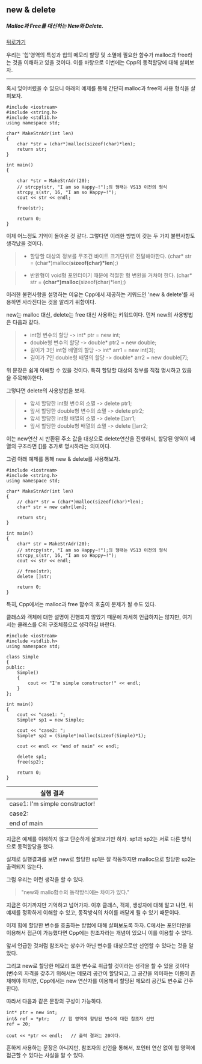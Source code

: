 ## new & delete  

##### Malloc과 Free를 대신하는 New와 Delete.  

[뒤로가기](/c++/README.md)

우리는 '힙'영역의 특성과 힙의 메모리 할당 및 소멸에 필요한 함수가 malloc과 free라는 것을 이해하고 있을 것이다. 이를 바탕으로 이번에는 Cpp의 동적할당에 대해 살펴보자.  

---

혹시 잊어버렸을 수 있으니 아래의 예제를 통해 간단히 malloc과 free의 사용 형식을 살펴보자.  

```
#include <iostream>
#include <string.h>
#include <stdlib.h>
using namespace std;

char* MakeStrAdr(int len)
{
	char *str = (char*)malloc(sizeof(char)*len);
    return str;
}

int main()
{

	char *str = MakeStrAdr(20);
    // strcpy(str, "I am so Happy~!");의 형태는 VS13 이전의 형식
	strcpy_s(str, 16, "I am so Happy~!");
    cout << str << endl;

    free(str);

    return 0;
}
```

이제 어느정도 기억이 돌아온 것 같다. 그렇다면 이러한 방법이 갖는 두 가지 불편사항도 생각났을 것이다.  

> * 할당할 대상의 정보를 무조건 바이트 크기단위로 전달해야한다.
> (char\* str = (char\*)malloc(**sizeof(char)\*len**);)
  

> * 반환형이 void형 포인터이기 때문에 적절한 형 변환을 거쳐야 한다.
> (char\* str = **(char\*)malloc**(sizeof(char)\*len);)
  

이러한 불편사항을 설명하는 이유는 Cpp에서 제공하는 키워드인 'new & delete'를 사용하면 사라진다는 것을 알리기 위함이다.  

new는 malloc 대신, delete는 free 대신 사용하는 키워드이다. 먼저 new의 사용방법은 다음과 같다.  

> * int형 변수의 할당	-> int\* ptr = new int;
> * double형 변수의 할당 -> double\* ptr2 = new double;
> * 길이가 3인 int형 배열의 할당 -> int\* arr1 = new int[3];
> * 길이가 7인 double형 배열의 할당 -> double\* arr2 = new double[7];   

위 문장은 쉽게 이해할 수 있을 것이다. 특히 할당할 대상의 정부를 직접 명시하고 있음을 주목해야한다.  

그렇다면 delete의 사용방법을 보자.

> * 앞서 할당한 int형 변수의 소멸 -> delete ptr1;
> * 앞서 할당한 double형 변수의 소멸 -> delete ptr2;
> * 앞서 할당한 int형 배열의 소멸 -> delete []arr1;
> * 앞서 할당한 double형 배열의 소멸 -> delete []arr2;
  

이는 new연산 시 반환된 주소 값을 대상으로 delete연산을 진행하되, 할당된 영역이 배열의 구조라면 []를 추가로 명시하라는 의미이다.  

그럼 아래 예제를 통해 new & delete를 사용해보자.  

```
#include <iostream>
#include <string.h>
using namespace std;

char* MakeStrAdr(int len)
{
	// char* str = (char*)malloc(sizeof(char)*len);
    char* str = new cahr[len];

    return str;
}

int main()
{
	char* str = MakeStrAdr(20);
    // strcpy(str, "I am so Happy~!");의 형태는 VS13 이전의 형식
	strcpy_s(str, 16, "I am so Happy~!");
    cout << str << endl;

    // free(str);
    delete []str;

    return 0;
}
```

특히, Cpp에서는 malloc과 free 함수의 호출이 문제가 될 수도 있다.  

클래스와 객체에 대한 설명이 진행되지 않았기 때문에 자세히 언급하지는 않지만, 여기서는 클래스를 C의 구조체쯤으로 생각하길 바란다.  

```
#include <iostream>
#include <stdlib.h>
using namespace std;

class Simple
{
public:
	Simple()
    {
    	cout << "I'm simple constructor!" << endl;
    }
};

int main()
{
	cout << "case1: ";
    Simple* sp1 = new Simple;

    cout << "case2: ";
    Simple* sp2 = (Simple*)malloc(sizeof(Simple)*1);

	cout << endl << "end of main" << endl;

    delete sp1;
    free(sp2);

    return 0;
}
```
  
|실행 결과|
|----|
|case1: I'm simple constructor!|
|case2: |
|end of main|
  

지금은 예제를 이해하지 않고 단순하게 살펴보기만 하자. sp1과 sp2는 서로 다른 방식으로 동적할당을 했다.  

실제로 실행결과를 보면 new로 할당한 sp1은 잘 작동하지만 malloc으로 할당한 sp2는 출력되지 않는다.  

그럼 우리는 이런 생각을 할 수 있다.  

> "new와 mallo함수의 동작방식에는 차이가 있다."
  

지금은 여기까지만 기억하고 넘어가자. 이후 클래스, 객체, 생성자에 대해 알고 나면, 위 예제를 정확하게 이해할 수 있고, 동작방식의 차이를 깨닫게 될 수 있기 때문이다.  

이제 힙에 할당한 변수를 호출하는 방법에 대해 살펴보도록 하자. C에서는 포인터만을 이용해서 접근이 가능했다면 Cpp에는 참조자라는 개념이 있으니 이를 이용할 수 있다.  

앞서 언급한 것처럼 참조자는 상수가 아닌 변수를 대상으로만 선언할 수 있다는 것을 알았다.  

그리고 new로 할당한 메모리 또한 변수로 취급할 것이라는 생각을 할 수 있을 것이다(변수의 자격을 갖추기 위해서는 메모리 공간이 할당되고, 그 공간을 의미하는 이름이 존재해야 하지만, Cpp에서는 new 연산자를 이용해서 할당된 메모리 공간도 변수로 간주한다).  

따라서 다음과 같은 문장의 구성이 가능하다.  

```
int* ptr = new int;
int& ref = *ptr;	// 힙 영역에 할당된 변수에 대한 참조자 선언
ref = 20;

cout << *ptr << endl;	// 출력 결과는 20이다.
```

흔하게 사용하는 문장은 아니지만, 참조자의 선언을 통해서, 포인터 연산 없이 힙 영역에 접근할 수 있다는 사실을 알 수 있다.  
